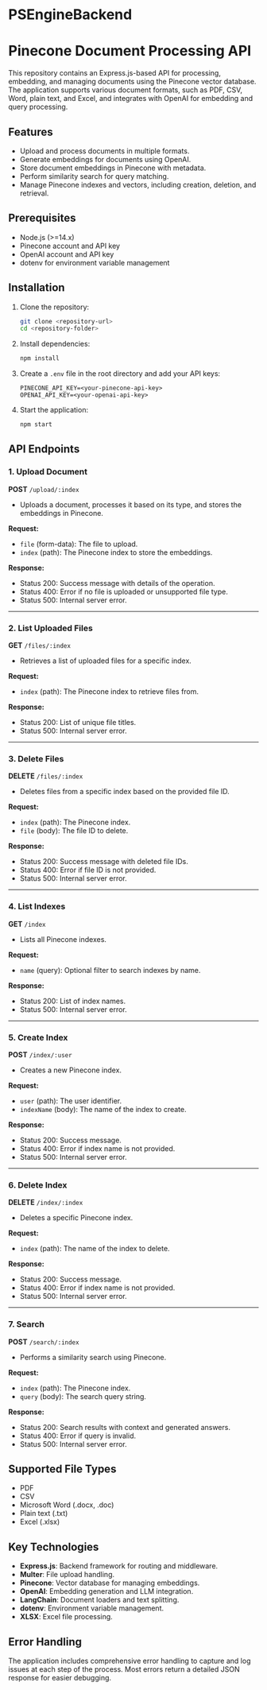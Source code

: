# PSEngineBackend

# Pinecone Document Processing API

This repository contains an Express.js-based API for processing, embedding, and managing documents using the Pinecone vector database. The application supports various document formats, such as PDF, CSV, Word, plain text, and Excel, and integrates with OpenAI for embedding and query processing.

## Features
- Upload and process documents in multiple formats.
- Generate embeddings for documents using OpenAI.
- Store document embeddings in Pinecone with metadata.
- Perform similarity search for query matching.
- Manage Pinecone indexes and vectors, including creation, deletion, and retrieval.

## Prerequisites
- Node.js (>=14.x)
- Pinecone account and API key
- OpenAI account and API key
- dotenv for environment variable management

## Installation

1. Clone the repository:
   ```bash
   git clone <repository-url>
   cd <repository-folder>
   ```

2. Install dependencies:
   ```bash
   npm install
   ```

3. Create a `.env` file in the root directory and add your API keys:
   ```env
   PINECONE_API_KEY=<your-pinecone-api-key>
   OPENAI_API_KEY=<your-openai-api-key>
   ```

4. Start the application:
   ```bash
   npm start
   ```

## API Endpoints

### 1. Upload Document
**POST** `/upload/:index`
- Uploads a document, processes it based on its type, and stores the embeddings in Pinecone.

**Request:**
- `file` (form-data): The file to upload.
- `index` (path): The Pinecone index to store the embeddings.

**Response:**
- Status 200: Success message with details of the operation.
- Status 400: Error if no file is uploaded or unsupported file type.
- Status 500: Internal server error.

---

### 2. List Uploaded Files
**GET** `/files/:index`
- Retrieves a list of uploaded files for a specific index.

**Request:**
- `index` (path): The Pinecone index to retrieve files from.

**Response:**
- Status 200: List of unique file titles.
- Status 500: Internal server error.

---

### 3. Delete Files
**DELETE** `/files/:index`
- Deletes files from a specific index based on the provided file ID.

**Request:**
- `index` (path): The Pinecone index.
- `file` (body): The file ID to delete.

**Response:**
- Status 200: Success message with deleted file IDs.
- Status 400: Error if file ID is not provided.
- Status 500: Internal server error.

---

### 4. List Indexes
**GET** `/index`
- Lists all Pinecone indexes.

**Request:**
- `name` (query): Optional filter to search indexes by name.

**Response:**
- Status 200: List of index names.
- Status 500: Internal server error.

---

### 5. Create Index
**POST** `/index/:user`
- Creates a new Pinecone index.

**Request:**
- `user` (path): The user identifier.
- `indexName` (body): The name of the index to create.

**Response:**
- Status 200: Success message.
- Status 400: Error if index name is not provided.
- Status 500: Internal server error.

---

### 6. Delete Index
**DELETE** `/index/:index`
- Deletes a specific Pinecone index.

**Request:**
- `index` (path): The name of the index to delete.

**Response:**
- Status 200: Success message.
- Status 400: Error if index name is not provided.
- Status 500: Internal server error.

---

### 7. Search
**POST** `/search/:index`
- Performs a similarity search using Pinecone.

**Request:**
- `index` (path): The Pinecone index.
- `query` (body): The search query string.

**Response:**
- Status 200: Search results with context and generated answers.
- Status 400: Error if query is invalid.
- Status 500: Internal server error.

## Supported File Types
- PDF
- CSV
- Microsoft Word (.docx, .doc)
- Plain text (.txt)
- Excel (.xlsx)

## Key Technologies
- **Express.js**: Backend framework for routing and middleware.
- **Multer**: File upload handling.
- **Pinecone**: Vector database for managing embeddings.
- **OpenAI**: Embedding generation and LLM integration.
- **LangChain**: Document loaders and text splitting.
- **dotenv**: Environment variable management.
- **XLSX**: Excel file processing.

## Error Handling
The application includes comprehensive error handling to capture and log issues at each step of the process. Most errors return a detailed JSON response for easier debugging.


